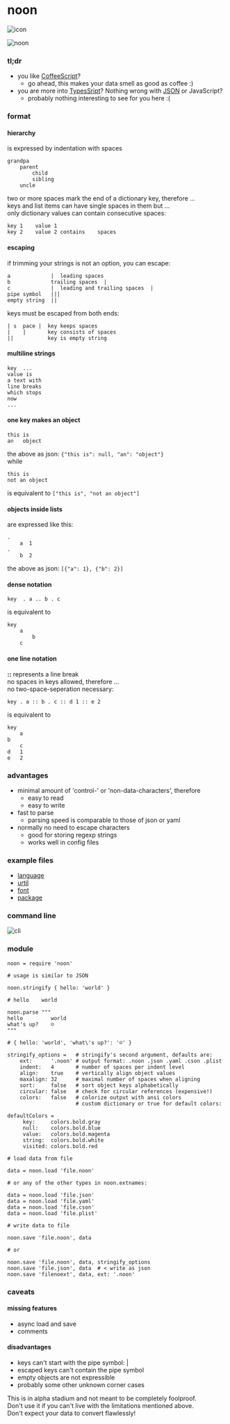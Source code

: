 # noon

![icon](./img/icon.png)

![noon](./img/noon.png)

### tl;dr

- you like [CoffeeScript](http://coffeescript.org/)?
    - go ahead, this makes your data smell as good as coffee :)
- you are more into [TypesSript](http://www.typescriptlang.org)? Nothing wrong with [JSON](http://json.org/) or JavaScript?
    - probably nothing interesting to see for you here :(

### format

#### hierarchy 

is expressed by indentation with spaces

```
grandpa
    parent
        child
        sibling
    uncle
```

two or more spaces mark the end of a dictionary key, therefore ...  
keys and list items can have single spaces in them but ...  
only dictionary values can contain consecutive spaces:

```
key 1    value 1
key 2    value 2 contains    spaces
```   
  
#### escaping

if trimming your strings is not an option, you can escape:

```
a             |  leading spaces
b             trailing spaces  |
c             |  leading and trailing spaces  |
pipe symbol   |||
empty string  ||
```     

keys must be escaped from both ends:

```
| s  pace |  key keeps spaces
|    |       key consists of spaces
||           key is empty string
```   
  
#### multiline strings

```
key  ...
value is
a text with
line breaks
which stops
now
...  
```

#### one key makes an object

```
this is
an   object
```

the above as json: `{"this is": null, "an": "object"}`  
while 

```
this is
not an object
``` 

is equivalent to `["this is", "not an object"]`

#### objects inside lists 

are expressed like this:
```
.
    a  1
.
    b  2
```
the above as json: `[{"a": 1}, {"b": 2}]`

#### dense notation

```
key  . a .. b . c
```

is equivalent to

```
key
    a
        b
    c
```

#### one line notation

**::** represents a line break  
no spaces in keys allowed, therefore ...  
no two-space-seperation necessary:

```
key . a :: b . c :: d 1 :: e 2
```

is equivalent to

```
key
    a
b
    c
d   1
e   2
```

### advantages

- minimal amount of 'control-' or 'non-data-characters', therefore
    - easy to read
    - easy to write
- fast to parse 
    - parsing speed is comparable to those of json or yaml
- normally no need to escape characters
    - good for storing regexp strings
    - works well in config files

### example files

* [language](https://github.com/monsterkodi/language-noon/blob/master/grammars/noon.noon)
* [urtil](https://github.com/monsterkodi/urtil/blob/gh-pages/examples/example)
* [font](https://github.com/monsterkodi/salter/blob/master/font.noon)
* [package](https://github.com/monsterkodi/noon/blob/master/package.noon)

### command line

![cli](./img/cli.png)

### module

```coffee-script
noon = require 'noon'

# usage is similar to JSON 

noon.stringify { hello: 'world' }

# hello    world

noon.parse """
hello         world
what's up?    ☺
"""

# { hello: 'world', 'what\'s up?': '☺' }

stringify_options =   # stringify's second argument, defaults are: 
    ext:      '.noon' # output format: .noon .json .yaml .cson .plist
    indent:   4       # number of spaces per indent level
    align:    true    # vertically align object values
    maxalign: 32      # maximal number of spaces when aligning
    sort:     false   # sort object keys alphabetically
    circular: false   # check for circular references (expensive!)
    colors:   false   # colorize output with ansi colors
                      # custom dictionary or true for default colors:

defaultColors =
     key:     colors.bold.gray
     null:    colors.bold.blue
     value:   colors.bold.magenta
     string:  colors.bold.white
     visited: colors.bold.red

```

```coffee-script
# load data from file 

data = noon.load 'file.noon' 

# or any of the other types in noon.extnames:

data = noon.load 'file.json'
data = noon.load 'file.yaml'
data = noon.load 'file.cson'
data = noon.load 'file.plist'

```

```coffee-script
# write data to file

noon.save 'file.noon', data

# or 

noon.save 'file.noon', data, stringify_options
noon.save 'file.json', data  # < write as json
noon.save 'filenoext', data, ext: '.noon'

```

### caveats

#### missing features

- async load and save
- comments

#### disadvantages
  
- keys can't start with the pipe symbol: |
- escaped keys can't contain the pipe symbol
- empty objects are not expressible
- probably some other unknown corner cases

This is in alpha stadium and not meant to be completely foolproof.  
Don't use it if you can't live with the limitations mentioned above.  
Don't expect your data to convert flawlessly!
